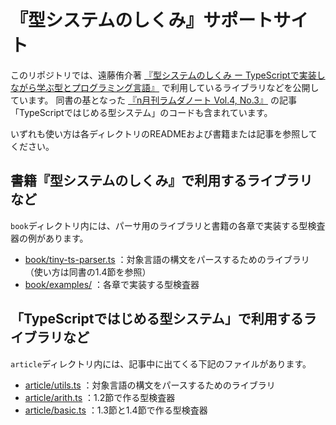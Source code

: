 # 『型システムのしくみ』サポートサイト

このリポジトリでは、遠藤侑介著 [『型システムのしくみ ー TypeScriptで実装しながら学ぶ型とプログラミング言語』](https://www.lambdanote.com/collections/type-systems) で利用しているライブラリなどを公開しています。
同書の基となった [『n月刊ラムダノート Vol.4, No.3』](https://www.lambdanote.com/collections/n-1/products/n-vol-4-no-3-2024) の記事「TypeScriptではじめる型システム」のコードも含まれています。

いずれも使い方は各ディレクトリのREADMEおよび書籍または記事を参照してください。

## 書籍『型システムのしくみ』で利用するライブラリなど

`book`ディレクトリ内には、パーサ用のライブラリと書籍の各章で実装する型検査器の例があります。

- [book/tiny-ts-parser.ts](https://github.com/LambdaNote/support-ts-tapl/blob/main/book/tiny-ts-parser.ts) ：対象言語の構文をパースするためのライブラリ（使い方は同書の1.4節を参照）
- [book/examples/](https://github.com/LambdaNote/support-ts-tapl/blob/main/book/examples) ：各章で実装する型検査器

## 「TypeScriptではじめる型システム」で利用するライブラリなど

`article`ディレクトリ内には、記事中に出てくる下記のファイルがあります。

- [article/utils.ts](https://github.com/LambdaNote/support-ts-tapl/blob/main/article/utils.ts) ：対象言語の構文をパースするためのライブラリ
- [article/arith.ts](https://github.com/LambdaNote/support-ts-tapl/blob/main/article/arith.ts) ：1.2節で作る型検査器
- [article/basic.ts](https://github.com/LambdaNote/support-ts-tapl/blob/main/article/basic.ts) ：1.3節と1.4節で作る型検査器


